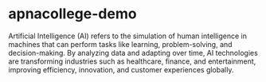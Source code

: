 # apnacollege-demo
Artificial Intelligence (AI) refers to the simulation of human intelligence in machines that can perform tasks like learning, problem-solving, and decision-making. By analyzing data and adapting over time, AI technologies are transforming industries such as healthcare, finance, and entertainment, improving efficiency, innovation, and customer experiences globally.
